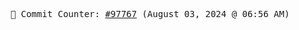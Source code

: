 <p align="center">
    <samp>
        📮 Commit Counter: <a href="https://github.com/Javascript-void0/Javascript-void0/commits/main">#97767</a> (August 03, 2024 @ 06:56 AM)
    </samp>
</p>